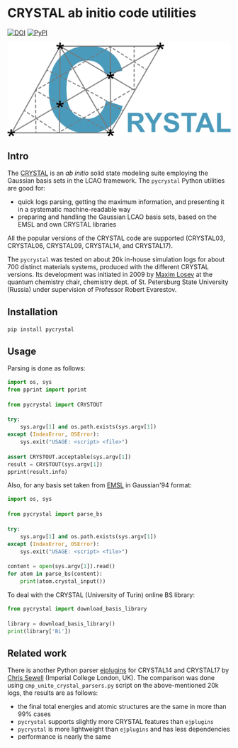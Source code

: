 CRYSTAL ab initio code utilities
==========

[![DOI](https://zenodo.org/badge/160237193.svg)](https://doi.org/10.5281/zenodo.7693500)
[![PyPI](https://img.shields.io/pypi/v/pycrystal.svg?style=flat)](https://pypi.org/project/pycrystal)

![CRYSTAL ab initio code with the LCAO Gaussian basis sets, by Turin university](https://raw.githubusercontent.com/tilde-lab/pycrystal/master/crystal-dft-redrawn-logo.svg "CRYSTAL17 ab initio LCAO code with the Gaussian basis sets, Torino")

Intro
------

The [CRYSTAL](http://www.crystal.unito.it) is an _ab initio_ solid state modeling suite employing the Gaussian basis sets in the LCAO framework. The `pycrystal` Python utilities are good for:

* quick logs parsing, getting the maximum information, and presenting it in a systematic machine-readable way
* preparing and handling the Gaussian LCAO basis sets, based on the EMSL and own CRYSTAL libraries

All the popular versions of the CRYSTAL code are supported (CRYSTAL03, CRYSTAL06, CRYSTAL09, CRYSTAL14, and CRYSTAL17).

The `pycrystal` was tested on about 20k in-house simulation logs for about 700 distinct materials systems, produced with the different CRYSTAL versions. Its development was initiated in 2009 by [Maxim Losev](https://github.com/mlosev) at the quantum chemistry chair, chemistry dept. of St. Petersburg State University (Russia) under supervision of Professor Robert Evarestov.

Installation
------

`pip install pycrystal`

Usage
------

Parsing is done as follows:

```python
import os, sys
from pprint import pprint

from pycrystal import CRYSTOUT

try:
    sys.argv[1] and os.path.exists(sys.argv[1])
except (IndexError, OSError):
    sys.exit("USAGE: <script> <file>")

assert CRYSTOUT.acceptable(sys.argv[1])
result = CRYSTOUT(sys.argv[1])
pprint(result.info)
```

Also, for any basis set taken from [EMSL](https://bse.pnl.gov) in Gaussian'94 format:

```python
import os, sys

from pycrystal import parse_bs

try:
    sys.argv[1] and os.path.exists(sys.argv[1])
except (IndexError, OSError):
    sys.exit("USAGE: <script> <file>")

content = open(sys.argv[1]).read()
for atom in parse_bs(content):
    print(atom.crystal_input())
```

To deal with the CRYSTAL (University of Turin) online BS library:

```python
from pycrystal import download_basis_library

library = download_basis_library()
print(library['Bi'])
```

Related work
------

There is another Python parser [ejplugins](https://github.com/chrisjsewell/ejplugins) for CRYSTAL14 and CRYSTAL17 by [Chris Sewell](https://github.com/chrisjsewell) (Imperial College London, UK). The comparison was done using `cmp_unito_crystal_parsers.py` script on the above-mentioned 20k logs, the results are as follows:

* the final total energies and atomic structures are the same in more than 99% cases
* `pycrystal` supports slightly more CRYSTAL features than `ejplugins`
* `pycrystal` is more lightweight than `ejplugins` and has less dependencies
* performance is nearly the same
